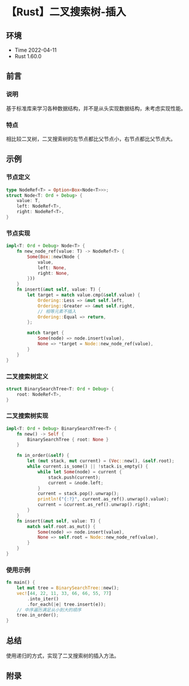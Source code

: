 # 【Rust】二叉搜索树-插入

## 环境

- Time 2022-04-11
- Rust 1.60.0

## 前言

### 说明

基于标准库来学习各种数据结构，并不是从头实现数据结构，未考虑实现性能。

### 特点

相比较二叉树，二叉搜索树的左节点都比父节点小，右节点都比父节点大。

## 示例

### 节点定义

```rust
type NodeRef<T> = Option<Box<Node<T>>>;
struct Node<T: Ord + Debug> {
    value: T,
    left: NodeRef<T>,
    right: NodeRef<T>,
}
```

### 节点实现

```rust
impl<T: Ord + Debug> Node<T> {
    fn new_node_ref(value: T) -> NodeRef<T> {
        Some(Box::new(Node {
            value,
            left: None,
            right: None,
        }))
    }
    fn insert(&mut self, value: T) {
        let target = match value.cmp(&self.value) {
            Ordering::Less => &mut self.left,
            Ordering::Greater => &mut self.right,
            // 相等元素不插入
            Ordering::Equal => return,
        };

        match target {
            Some(node) => node.insert(value),
            None => *target = Node::new_node_ref(value),
        }
    }
}
```

### 二叉搜索树定义

```rust
struct BinarySearchTree<T: Ord + Debug> {
    root: NodeRef<T>,
}
```

### 二叉搜索树实现

```rust
impl<T: Ord + Debug> BinarySearchTree<T> {
    fn new() -> Self {
        BinarySearchTree { root: None }
    }

    fn in_order(&self) {
        let (mut stack, mut current) = (Vec::new(), &self.root);
        while current.is_some() || !stack.is_empty() {
            while let Some(node) = current {
                stack.push(current);
                current = &node.left;
            }
            current = stack.pop().unwrap();
            println!("{:?}", current.as_ref().unwrap().value);
            current = &current.as_ref().unwrap().right;
        }
    }
    fn insert(&mut self, value: T) {
        match self.root.as_mut() {
            Some(node) => node.insert(value),
            None => self.root = Node::new_node_ref(value),
        }
    }
}
```

### 使用示例

```rust
fn main() {
    let mut tree = BinarySearchTree::new();
    vec![44, 22, 11, 33, 66, 66, 55, 77]
        .into_iter()
        .for_each(|e| tree.insert(e));
    // 中序遍历满足从小到大的顺序
    tree.in_order();
}
```

## 总结

使用递归的方式，实现了二叉搜索树的插入方法。

## 附录

